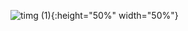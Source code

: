 ![timg (1)](https://user-images.githubusercontent.com/57059809/119258140-04fff200-bbfb-11eb-85c3-1daaa2dff039.gif){:height="50%" width="50%"}

